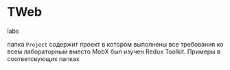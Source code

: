 # TWeb
labs

папка `Project` содержит проект в котором выполнены все требования ко всем лабораторным
вместо MobX был изучен Redux Toolkit. Примеры в соответсвующих папках

